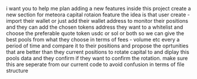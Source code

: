 i want you to help me plan adding a new features inside this project create a new section for meteora capital rotaion feature the idea is that user create - import their wallet or just add their wallet address to monitor their positions and they can add the chosen tokens address they want to a whitelist and choose  the preferable quote token usdc or sol or both so we can give the best pools from what they choose in terms of fees - volume etc every a period of time  and compare it to their positions and propose the oprtunities that are better than they current positions to rotate capital to and diplay this pools data and they confirm if they want to confirm the rotation. make sure this are seperate from our current code to avoid confusion in terms of file structure